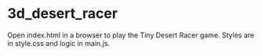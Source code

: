 # 3d_desert_racer

Open index.html in a browser to play the Tiny Desert Racer game. Styles are in style.css and logic in main.js.

